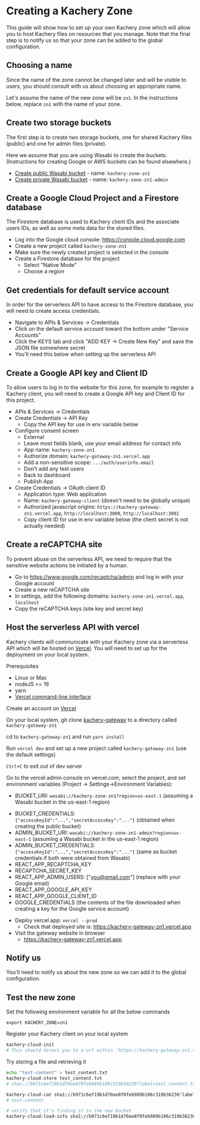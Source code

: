 # Creating a Kachery Zone

This guide will show how to set up your own Kachery zone which will allow you to host Kachery files on resources that you manage. Note that the final step is to notify us so that your zone can be added to the global configuration.

## Choosing a name

Since the name of the zone cannot be changed later and will be visible to users, you should consult with us about choosing an appropriate name.

Let's assume the name of the new zone will be `zn1`. In the instructions below, replace `zn1` with the name of your zone.

## Create two storage buckets

The first step is to create two storage buckets, one for shared Kachery files (public) and one for admin files (private).

Here we assume that you are using Wasabi to create the buckets. (Instructions for creating Google or AWS buckets can be found elsewhere.)

* [Create public Wasabi bucket](./create_public_wasabi_bucket.md) - name: `kachery-zone-zn1`
* [Create private Wasabi bucket](./create_private_wasabi_bucket.md) - name: `kachery-zone-zn1-admin`

## Create a Google Cloud Project and a Firestore database

The Firestore database is used to Kachery client IDs and the associate users IDs, as well as some meta data for the stored files.

* Log into the Google cloud console: https://console.cloud.google.com
* Create a new project called `kachery-zone-zn1`
* Make sure the newly created project is selected in the console
* Create a Firestore database for the project
    - Select "Native Mode"
    - Choose a region

## Get credentials for default service account

In order for the serverless API to have access to the Firestore database, you will need to create access credentials.

* Navigate to APIs & Services -> Credentials
* Click on the default service account toward the bottom under "Service Accounts"
* Click the KEYS tab and click "ADD KEY -> Create New Key" and save the JSON file somewhere secret
* You'll need this below when setting up the serverless API

## Create a Google API key and Client ID

To allow users to log in to the website for this zone, for example to register a Kachery client, you will need to create a Google API key and Client ID for this project.

* APIs & Services -> Credentials
* Create Credentials -> API Key
    - Copy the API key for use in env variable below
* Configure consent screen
    - External
    - Leave most fields blank, use your email address for contact info
    - App name: `kachery-zone-zn1`
    - Authorize domain: `kachery-gateway-zn1.vercel.app`
    - Add a non-sensitive scope: `.../auth/userinfo.email`
    - Don't add any test users
    - Back to dashboard
    - Publish App
* Create Credentials -> OAuth client ID
    - Application type: Web application
    - Name: `kachery-gateway-client` (doesn't need to be globally unique)
    - Authorized javascript origins: `https://kachery-gateway-zn1.vercel.app`, `http://localhost:3000`, `http://localhost:3001`
    - Copy client ID for use in env variable below (the client secret is not actually needed)

## Create a reCAPTCHA site

To prevent abuse on the serverless API, we need to require that the sensitive website actions be initiated by a human.

* Go to https://www.google.com/recaptcha/admin and log in with your Google account
* Create a new reCAPTCHA site
* In settings, add the following domains: `kachery-zone-zn1.vercel.app`, `localhost`
* Copy the reCAPTCHA keys (site key and secret key)

## Host the serverless API with vercel

Kachery clients will communicate with your Kachery zone via a serverless API which will be hosted on [Vercel](https://vercel.com). You will need to set up for the deployment on your local system.

Prerequisites
* Linux or Mac
* nodeJS >= 16
* yarn
* [Vercel command-line interface](https://vercel.com/docs/cli)

Create an account on [Vercel](https://vercel.com)

On your local system, git clone [kachery-gateway](https://github.com/scratchrealm/kachery-gateway) to a directory called `kachery-gateway-zn1`

cd to `kachery-gateway-zn1` and run `yarn install`

Run `vercel dev` and set up a new project called `kachery-gateway-zn1` (use the default settings)

`Ctrl+C` to exit out of dev server


Go to the vercel admin console on vercel.com, select the project, and set environment variables (Project -> Settings->Environment Variables):
* BUCKET_URI: `wasabi://kachery-zone-zn1?region=us-east-1` (assuming a Wasabi bucket in the us-east-1 region)
- BUCKET_CREDENTIALS: `{"accessKeyId":"...","secretAccessKey":"..."}` (obtained when creating the public bucket)
- ADMIN_BUCKET_URI: `wasabi://kachery-zone-zn1-admin?region=us-east-1` (assuming a Wasabi bucket in the us-east-1 region)
- ADMIN_BUCKET_CREDENTIALS: `{"accessKeyId":"...","secretAccessKey":"..."}` (same as bucket credentials if both were obtained from Wasabi)
- REACT_APP_RECAPTCHA_KEY
- RECAPTCHA_SECRET_KEY
- REACT_APP_ADMIN_USERS: ["you@gmail.com"] (replace with your Google email)
- REACT_APP_GOOGLE_API_KEY
- REACT_APP_GOOGLE_CLIENT_ID
- GOOGLE_CREDENTIALS (the contents of the file downloaded when creating a key for the Google service account)
* Deploy vercel app: `vercel --prod`
    - Check that deployed site is: https://kachery-gateway-zn1.vercel.app
* Visit the gateway website in browser
    - https://kachery-gateway-zn1.vercel.app

## Notify us

You'll need to notify us about the new zone so we can add it to the global configuration.

## Test the new zone

Set the following environment variable for all the below commands

```
export KACHERY_ZONE=zn1
```

Register your Kachery client on your local system

```bash
kachery-cloud-init
# This should direct you to a url within `https://kachery-gateway-zn1.vercel.app`
```

Try storing a file and retrieving it

```bash
echo "test-content" > test_content.txt
kachery-cloud-store test_content.txt
# sha1://b971c6ef19b1d70ae8f0feb989b106c319b36230?label=test_content.txt

kachery-cloud-cat sha1://b971c6ef19b1d70ae8f0feb989b106c319b36230?label=test_content.txt
# test-content

# verify that it's finding it in the new bucket
kachery-cloud-load-info sha1://b971c6ef19b1d70ae8f0feb989b106c319b36230?label=test_content.txt
```